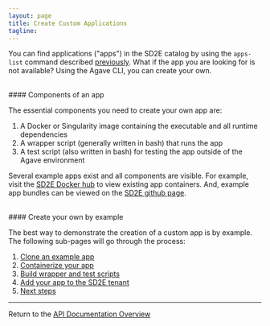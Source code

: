 ```yaml
---
layout: page
title: Create Custom Applications
tagline:
---
```


You can find applications ("apps") in the SD2E catalog by using the `apps-list`
command described [previously](find_application.md). What if the app you are
looking for is not available? Using the Agave CLI, you can create your own.

<br> 
#### Components of an app

The essential components you need to create your own app are:

1. A Docker or Singularity image containing the executable and all runtime dependencies
2. A wrapper script (generally written in bash) that runs the app
3. A test script (also written in bash) for testing the app outside of the Agave environment

Several example apps exist and all components are visible. For example, visit the
[SD2E Docker hub](https://hub.docker.com/u/sd2e/) to view existing app containers.
And, example app bundles can be viewed on the
[SD2E github page](https://github.com/SD2E/reactors-etl/tree/master/reactors).

<br>
#### Create your own by example

The best way to demonstrate the creation of a custom app is by example. The 
following sub-pages will go through the process:

1. [Clone an example app](create_application_01.md)
2. [Containerize your app](create_application_02.md)
3. [Build wrapper and test scripts](create_application_03.md)
4. [Add your app to the SD2E tenant](create_application_04.md)
5. [Next steps](create_application_04.md)


---
Return to the [API Documentation Overview](../index.md)
